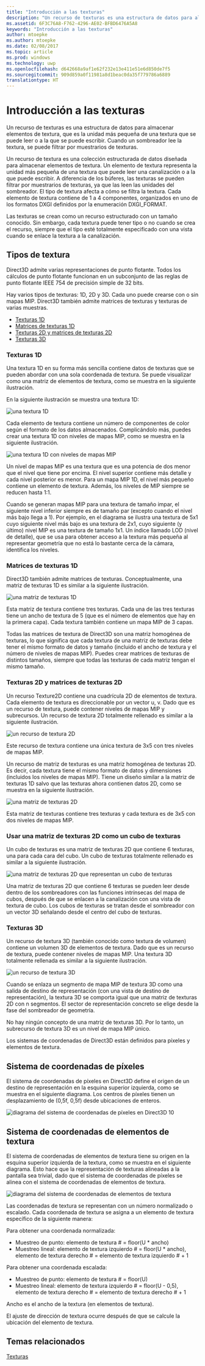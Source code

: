 ```yaml
---
title: "Introducción a las texturas"
description: "Un recurso de texturas es una estructura de datos para almacenar elementos de textura, que es la unidad más pequeña de una textura que se puede leer o a la que se puede escribir. Cuando un sombreador lee la textura, se puede filtrar por muestrarios de texturas."
ms.assetid: 6F3C76A8-F762-4296-AE02-BFBD6476A5A8
keywords: "Introducción a las texturas"
author: mtoepke
ms.author: mtoepke
ms.date: 02/08/2017
ms.topic: article
ms.prod: windows
ms.technology: uwp
ms.openlocfilehash: d642668a9af1e62f232e13e411e51e6d850de7f5
ms.sourcegitcommit: 909d859a0f11981a8d1beac0da35f779786a6889
translationtype: HT
---
```

# <a name="introduction-to-textures"></a>Introducción a las texturas


Un recurso de texturas es una estructura de datos para almacenar elementos de textura, que es la unidad más pequeña de una textura que se puede leer o a la que se puede escribir. Cuando un sombreador lee la textura, se puede filtrar por muestrarios de texturas.

Un recurso de textura es una colección estructurada de datos diseñada para almacenar elementos de textura. Un elemento de textura representa la unidad más pequeña de una textura que puede leer una canalización o a la que puede escribir. A diferencia de los búferes, las texturas se pueden filtrar por muestrarios de texturas, ya que las leen las unidades del sombreador. El tipo de textura afecta a cómo se filtra la textura. Cada elemento de textura contiene de 1 a 4 componentes, organizados en uno de los formatos DXGI definidos por la enumeración DXGI\_FORMAT.

Las texturas se crean como un recurso estructurado con un tamaño conocido. Sin embargo, cada textura puede tener tipo o no cuando se crea el recurso, siempre que el tipo esté totalmente especificado con una vista cuando se enlace la textura a la canalización.

## <a name="span-idtexturetypesspanspan-idtexturetypesspanspan-idtexturetypesspantexture-types"></a><span id="Texture_Types"></span><span id="texture_types"></span><span id="TEXTURE_TYPES"></span>Tipos de textura


Direct3D admite varias representaciones de punto flotante. Todos los cálculos de punto flotante funcionan en un subconjunto de las reglas de punto flotante IEEE 754 de precisión simple de 32 bits.

Hay varios tipos de texturas: 1D, 2D y 3D. Cada uno puede crearse con o sin mapas MIP. Direct3D también admite matrices de texturas y texturas de varias muestras.

-   [Texturas 1D](#texture1d-resource)
-   [Matrices de texturas 1D](#texture1d-array-resource)
-   [Texturas 2D y matrices de texturas 2D](#texture2d-resource)
-   [Texturas 3D](#texture3d-resource)

### <a name="span-idtexture1dresourcespanspan-idtexture1dresourcespanspan-idtexture1dresourcespanspan-idtexture1d-resourcespan1d-textures"></a><span id="Texture1D_Resource"></span><span id="texture1d_resource"></span><span id="TEXTURE1D_RESOURCE"></span><span id="texture1d-resource"></span>Texturas 1D

Una textura 1D en su forma más sencilla contiene datos de texturas que se pueden abordar con una sola coordenada de textura. Se puede visualizar como una matriz de elementos de textura, como se muestra en la siguiente ilustración.

En la siguiente ilustración se muestra una textura 1D:

![una textura 1D](images/d3d10-1d-texture.png)

Cada elemento de textura contiene un número de componentes de color según el formato de los datos almacenados. Complicándolo más, puedes crear una textura 1D con niveles de mapas MIP, como se muestra en la siguiente ilustración.

![una textura 1D con niveles de mapas MIP](images/d3d10-resource-texture1d.png)

Un nivel de mapas MIP es una textura que es una potencia de dos menor que el nivel que tiene por encima. El nivel superior contiene más detalle y cada nivel posterior es menor. Para un mapa MIP 1D, el nivel más pequeño contiene un elemento de textura. Además, los niveles de MIP siempre se reducen hasta 1:1.

Cuando se generan mapas MIP para una textura de tamaño impar, el siguiente nivel inferior siempre es de tamaño par (excepto cuando el nivel más bajo llega a 1). Por ejemplo, en el diagrama se ilustra una textura de 5x1 cuyo siguiente nivel más bajo es una textura de 2x1, cuyo siguiente (y último) nivel MIP es una textura de tamaño 1x1. Un índice llamado LOD (nivel de detalle), que se usa para obtener acceso a la textura más pequeña al representar geometría que no está lo bastante cerca de la cámara, identifica los niveles.

### <a name="span-idtexture1darrayresourcespanspan-idtexture1darrayresourcespanspan-idtexture1darrayresourcespanspan-idtexture1d-array-resourcespan1d-texture-arrays"></a><span id="Texture1D_Array_Resource"></span><span id="texture1d_array_resource"></span><span id="TEXTURE1D_ARRAY_RESOURCE"></span><span id="texture1d-array-resource"></span>Matrices de texturas 1D

Direct3D también admite matrices de texturas. Conceptualmente, una matriz de texturas 1D es similar a la siguiente ilustración.

![una matriz de texturas 1D](images/d3d10-resource-texture1darray.png)

Esta matriz de textura contiene tres texturas. Cada una de las tres texturas tiene un ancho de textura de 5 (que es el número de elementos que hay en la primera capa). Cada textura también contiene un mapa MIP de 3 capas.

Todas las matrices de textura de Direct3D son una matriz homogénea de texturas, lo que significa que cada textura de una matriz de texturas debe tener el mismo formato de datos y tamaño (incluido el ancho de textura y el número de niveles de mapas MIP). Puedes crear matrices de texturas de distintos tamaños, siempre que todas las texturas de cada matriz tengan el mismo tamaño.

### <a name="span-idtexture2dresourcespanspan-idtexture2dresourcespanspan-idtexture2dresourcespanspan-idtexture2d-resourcespan2d-textures-and-2d-texture-arrays"></a><span id="Texture2D_Resource"></span><span id="texture2d_resource"></span><span id="TEXTURE2D_RESOURCE"></span><span id="texture2d-resource"></span>Texturas 2D y matrices de texturas 2D

Un recurso Texture2D contiene una cuadrícula 2D de elementos de textura. Cada elemento de textura es direccionable por un vector u, v. Dado que es un recurso de textura, puede contener niveles de mapas MIP y subrecursos. Un recurso de textura 2D totalmente rellenado es similar a la siguiente ilustración.

![un recurso de textura 2D](images/d3d10-resource-texture2d.png)

Este recurso de textura contiene una única textura de 3x5 con tres niveles de mapas MIP.

Un recurso de matriz de texturas es una matriz homogénea de texturas 2D. Es decir, cada textura tiene el mismo formato de datos y dimensiones (incluidos los niveles de mapas MIP). Tiene un diseño similar a la matriz de texturas 1D salvo que las texturas ahora contienen datos 2D, como se muestra en la siguiente ilustración.

![una matriz de texturas 2D](images/d3d10-resource-texture2darray.png)

Esta matriz de texturas contiene tres texturas y cada textura es de 3x5 con dos niveles de mapas MIP.

### <a name="span-idtexture2darrayresourceasatexturecubespanspan-idtexture2darrayresourceasatexturecubespanspan-idtexture2darrayresourceasatexturecubespanusing-a-2d-texture-array-as-a-texture-cube"></a><span id="Texture2DArray_Resource_as_a_Texture_Cube"></span><span id="texture2darray_resource_as_a_texture_cube"></span><span id="TEXTURE2DARRAY_RESOURCE_AS_A_TEXTURE_CUBE"></span>Usar una matriz de texturas 2D como un cubo de texturas

Un cubo de texturas es una matriz de texturas 2D que contiene 6 texturas, una para cada cara del cubo. Un cubo de texturas totalmente rellenado es similar a la siguiente ilustración.

![una matriz de texturas 2D que representan un cubo de texturas](images/d3d10-resource-texturecube.png)

Una matriz de texturas 2D que contiene 6 texturas se pueden leer desde dentro de los sombreadores con las funciones intrínsecas del mapa de cubos, después de que se enlacen a la canalización con una vista de textura de cubo. Los cubos de texturas se tratan desde el sombreador con un vector 3D señalando desde el centro del cubo de texturas.

### <a name="span-idtexture3dresourcespanspan-idtexture3dresourcespanspan-idtexture3dresourcespanspan-idtexture3d-resourcespan3d-textures"></a><span id="Texture3D_Resource"></span><span id="texture3d_resource"></span><span id="TEXTURE3D_RESOURCE"></span><span id="texture3d-resource"></span>Texturas 3D

Un recurso de textura 3D (también conocido como textura de volumen) contiene un volumen 3D de elementos de textura. Dado que es un recurso de textura, puede contener niveles de mapas MIP. Una textura 3D totalmente rellenada es similar a la siguiente ilustración.

![un recurso de textura 3D](images/d3d10-resource-texture3d.png)

Cuando se enlaza un segmento de mapa MIP de textura 3D como una salida de destino de representación (con una vista de destino de representación), la textura 3D se comporta igual que una matriz de texturas 2D con n segmentos. El sector de representación concreto se elige desde la fase del sombreador de geometría.

No hay ningún concepto de una matriz de texturas 3D. Por lo tanto, un subrecurso de textura 3D es un nivel de mapa MIP único.

Los sistemas de coordenadas de Direct3D están definidos para píxeles y elementos de textura.

## <a name="span-idpixelspanspan-idpixelspanspan-idpixelspanpixel-coordinate-system"></a><span id="Pixel"></span><span id="pixel"></span><span id="PIXEL"></span>Sistema de coordenadas de píxeles


El sistema de coordenadas de píxeles en Direct3D define el origen de un destino de representación en la esquina superior izquierda, como se muestra en el siguiente diagrama. Los centros de píxeles tienen un desplazamiento de (0,5f, 0,5f) desde ubicaciones de enteros.

![diagrama del sistema de coordenadas de píxeles en Direct3D 10](images/d3d10-coordspix10.png)

## <a name="span-idtexelspanspan-idtexelspanspan-idtexelspantexel-coordinate-system"></a><span id="Texel"></span><span id="texel"></span><span id="TEXEL"></span>Sistema de coordenadas de elementos de textura


El sistema de coordenadas de elementos de textura tiene su origen en la esquina superior izquierda de la textura, como se muestra en el siguiente diagrama. Esto hace que la representación de texturas alineadas a la pantalla sea trivial, dado que el sistema de coordenadas de píxeles se alinea con el sistema de coordenadas de elementos de textura.

![diagrama del sistema de coordenadas de elementos de textura](images/d3d10-coordstex10.png)

Las coordenadas de textura se representan con un número normalizado o escalado. Cada coordenada de textura se asigna a un elemento de textura específico de la siguiente manera:

Para obtener una coordenada normalizada:

-   Muestreo de punto: elemento de textura \# = floor(U \* ancho)
-   Muestreo lineal: elemento de textura izquierdo \# = floor(U \* ancho), elemento de textura derecho \# = elemento de textura izquierdo \# + 1

Para obtener una coordenada escalada:

-   Muestreo de punto: elemento de textura \# = floor(U)
-   Muestreo lineal: elemento de textura izquierdo \# = floor(U - 0,5), elemento de textura derecho \# = elemento de textura derecho \# + 1

Ancho es el ancho de la textura (en elementos de textura).

El ajuste de dirección de textura ocurre después de que se calcule la ubicación del elemento de textura.

## <a name="span-idrelated-topicsspanrelated-topics"></a><span id="related-topics"></span>Temas relacionados


[Texturas](textures.md)
